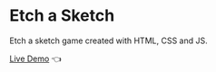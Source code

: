 # Etch a Sketch

Etch a sketch game created with HTML, CSS and JS.

[Live Demo](https://isinavarro.github.io/odin-etchASketch/) :point_left:
